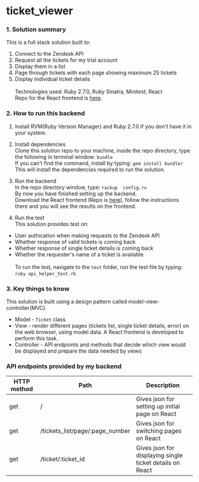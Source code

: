 # ticket_viewer

### 1. Solution summary
This is a full stack solution built to: 
1. Connect to the Zendesk API
2. Request all the tickets for my trial account
3. Display them in a list
4. Page through tickets with each page showing maximum 25 tickets
5. Display individual ticket details
<br /><br />
Technologies used: Ruby 2.7.0, Ruby Sinatra, Minitest, React <br />
Repo for the React frontend is [here](https://github.com/allen0lee/ticket-viewer-react).

### 2. How to run this backend
1. Install RVM(Ruby Version Manager) and Ruby 2.7.0 if you don't have it in your system. 

2. Install dependencies<br />
Clone this solution repo to your machine, inside the repo directory, type the following in terminal window: `bundle`<br /> 
If you can't find the command, install by typing: `gem install bundler`<br />
This will install the dependencies required to run the solution.

3. Run the backend<br />
In the repo directory window, type: `rackup  config.ru`<br />
By now you have finished setting up the backend.<br />
Download the React frontend (Repo is [here](https://github.com/allen0lee/ticket-viewer-react)), follow the instructions there and you will see the results on the frontend.

4. Run the test<br />
This solution provides test on:
* User authication when making requests to the Zendesk API
* Whether response of valid tickets is coming back
* Whether response of single ticket details is coming back
* Whether the requester's name of a ticket is available
<br /><br />
To run the test, navigate to the `test` folder, run the test file by typing: `ruby api_helper_test.rb`

### 3. Key things to know
This solution is built using a design pattern called model-view-controller(MVC).<br />
* Model - `Ticket` class
* View - render different pages (tickets list, single ticket details, error) on the web browser, using model data. A React frontend is developed to perform this task.  
* Controller - API endpoints and methods that decide which view would be displayed and prepare the data needed by views 

### API endpoints provided by my backend
HTTP method | Path | Description
------------ | ------------- | ------
get | / | Gives json for setting up initial page on React 
get | /tickets_list/page/:page_number | Gives json for switching pages on React
get | /ticket/:ticket_id | Gives json for displaying single ticket details on React

       
